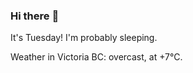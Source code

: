 ### Hi there :wave:

It's Tuesday! I'm probably sleeping.

Weather in Victoria BC: overcast, at +7°C.

